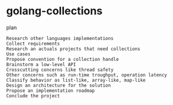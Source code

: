 golang-collections
==================

plan

    Research other languages implementations
    Collect requirements
    Research an actuals projects that need collections
    Use cases
    Propose convention for a collection handle
    Brainstorm a low-level API
    Crosscutting concerns like thread safety
    Other concerns such as run-time troughput, operation latency
    Classify behavior as list-like, array-like, map-like
    Design an architecture for the solution
    Propose an implementation roadmap
    Conclude the project
